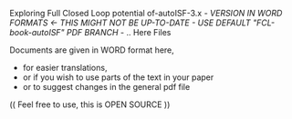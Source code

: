 Exploring Full Closed Loop potential of-autoISF-3.x   *- VERSION IN WORD FORMATS <- THIS MIGHT NOT BE UP-TO-DATE - USE DEFAULT "FCL-book-autoISF" PDF BRANCH -* ..                          Here Files 

Documents are given in WORD format here, 
   * for easier translations,
   * or if you wish to use parts of the text in your paper
   * or to suggest changes in the general pdf file
     
(( Feel free to use, this is OPEN SOURCE ))

